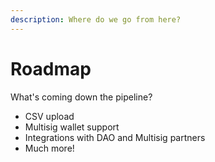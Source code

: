 ```yaml
---
description: Where do we go from here?
---
```


# Roadmap

What's coming down the pipeline?

* CSV upload
* Multisig wallet support&#x20;
* Integrations with DAO and Multisig partners
* Much more!&#x20;

